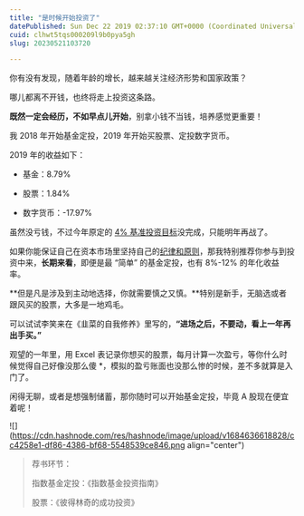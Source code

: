 ```yaml
---
title: "是时候开始投资了"
datePublished: Sun Dec 22 2019 02:37:10 GMT+0000 (Coordinated Universal Time)
cuid: clhwt5tqs000209l9b0pya5gh
slug: 20230521103720

---
```


你有没有发现，随着年龄的增长，越来越关注经济形势和国家政策？

哪儿都离不开钱，也终将走上投资这条路。

**既然一定会经历，不如早点儿开始**，别拿小钱不当钱，培养感觉更重要！

我 2018 年开始基金定投，2019 年开始买股票、定投数字货币。

2019 年的收益如下：

* 基金：8.79%
    
* 股票：1.84%
    
* 数字货币：-17.97%
    

虽然没亏钱，不过今年原定的 [4% 基准投资目标](http://mp.weixin.qq.com/s?__biz=MzI3MzU5MDA1OQ==&mid=2247484761&idx=1&sn=1a82efaf1c323e75b13b1e5745fc28c1&chksm=eb21b71ddc563e0b38b315878995cd6f26b5265c50e66be2961b7c17382e8b284dc5add5604c&scene=21#wechat_redirect)没完成，只能明年再战了。

如果你能保证自己在资本市场里坚持自己的[纪律和原则](http://mp.weixin.qq.com/s?__biz=MzI3MzU5MDA1OQ==&mid=2247485686&idx=1&sn=00b87059ab7d256ddb8829ff9b81443b&chksm=eb21bab2dc5633a44506ad9ed18e9104ed5787349631ffa0f46dcd38dbbdd91c253e2a874ab1&scene=21#wechat_redirect)，那我特别推荐你参与到投资中来，**长期来看**，即便是最 “简单” 的基金定投，也有 8%-12% 的年化收益率。

**但是凡是涉及到主动地选择，你就需要慎之又慎。**特别是新手，无脑选或者跟风买的股票，大多是一地鸡毛。

可以试试李笑来在《韭菜的自我修养》里写的，**“进场之后，不要动，看上一年再出手买。”**

观望的一年里，用 Excel 表记录你想买的股票，每月计算一次盈亏，等你什么时候觉得自己好像没那么傻 \*，模拟的盈亏账面也没那么惨的时候，差不多就算是入门了。

闲得无聊，或者是想强制储蓄，那你随时可以开始基金定投，毕竟 A 股现在便宜着呢！

![](https://cdn.hashnode.com/res/hashnode/image/upload/v1684636618828/cc4258e1-df86-4386-bf68-5548539ce846.png align="center")

> 荐书环节：
> 
> 指数基金定投：《指数基金投资指南》
> 
> 股票：《彼得林奇的成功投资》